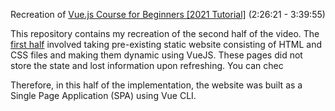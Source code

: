 Recreation of [Vue.js Course for Beginners [2021 Tutorial]](https://www.youtube.com/watch?v=FXpIoQ_rT_c&t=8781s) (2:26:21 - 3:39:55)

This repository contains my recreation of the second half of the video. The [first half](https://github.com/Dominastorm/learnVueJS) involved taking pre-existing static website consisting of HTML and CSS files and making them dynamic using VueJS. These pages did not store the state and lost information upon refreshing. You can chec

Therefore, in this half of the implementation, the website was built as a Single Page Application (SPA) using Vue CLI. 
